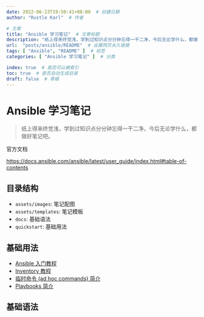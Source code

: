 ```yaml
---
date: 2022-06-23T19:50:41+08:00  # 创建日期
author: "Rustle Karl"  # 作者

# 文章
title: "Ansible 学习笔记"  # 文章标题
description: "纸上得来终觉浅，学到过知识点分分钟忘得一干二净，今后无论学什么，都做好笔记吧。"
url:  "posts/ansible/README"  # 设置网页永久链接
tags: [ "Ansible", "README" ]  # 标签
categories: [ "Ansible 学习笔记" ]  # 分类

index: true  # 是否可以被索引
toc: true  # 是否自动生成目录
draft: false  # 草稿
---
```


# Ansible 学习笔记

> 纸上得来终觉浅，学到过知识点分分钟忘得一干二净，今后无论学什么，都做好笔记吧。

官方文档

https://docs.ansible.com/ansible/latest/user_guide/index.html#table-of-contents

## 目录结构

- `assets/images`: 笔记配图
- `assets/templates`: 笔记模板
- `docs`: 基础语法
- `quickstart`: 基础用法

## 基础用法

- [Ansible 入门教程](quickstart/README.md)
- [Inventory 教程](quickstart/intro_inventory.md)
- [临时命令 (ad hoc commands) 简介](quickstart/intro_adhoc.md)
- [Playbooks 简介](quickstart/intro_playbooks.md)

## 基础语法

